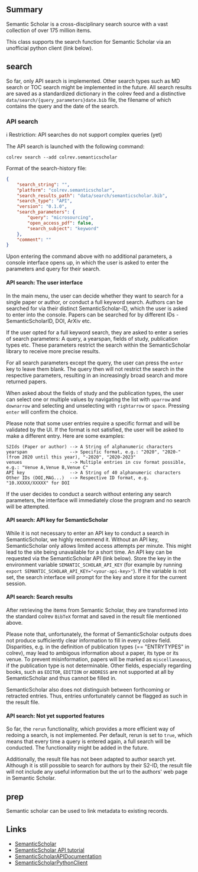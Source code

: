 ## Summary

Semantic Scholar is a cross-disciplinary search source with a vast collection of over 175 million items.

This class supports the search function for Semantic Scholar via an unofficial python client (link below).


## search

So far, only API search is implemented. Other search types such as MD search or TOC search might be implemented in the future. All search results are saved as a standardized dictionary in the colrev feed and a distinctive `data/search/{query_parameters}date.bib` file, the filename of which contains the query and the date of the search.

### API search

ℹ️ Restriction: API searches do not support complex queries (yet)

The API search is launched with the following command:

```
colrev search --add colrev.semanticscholar
```

Format of the search-history file:

```json
{
    "search_string": "",
    "platform": "colrev.semanticscholar",
    "search_results_path": "data/search/semanticscholar.bib",
    "search_type": "API",
    "version": "0.1.0",
    "search_parameters": {
        "query": "microsourcing",
        "open_access_pdf": false,
        "search_subject": "keyword"
    },
    "comment": ""
}
```


Upon entering the command above with no additional parameters, a console interface opens up, in which the user is asked to enter the parameters and query for their search.

#### API search: The user interface

In the main menu, the user can decide whether they want to search for a single paper or author, or conduct a full keyword search. Authors can be searched for via their distinct SemanticScholar-ID, which the user is asked to enter into the console. Papers can be searched for by different IDs - SemanticScholarID, DOI, ArXiv etc.

If the user opted for a full keyword search, they are asked to enter a series of search parameters: A query, a yearspan, fields of study, publication types etc. These parameters restrict the search within the SemanticScholar library to receive more precise results.

For all search parameters except the query, the user can press the `enter` key to leave them blank. The query then will not restrict the search in the respective parameters, resulting in an increasingly broad search and more returned papers.

When asked about the fields of study and the publication types, the user can select one or multiple values by navigating the list with `uparrow` and `downarrow` and selecting and unselecting with `rightarrow` or `space`. Pressing `enter` will confirm the choice.

Please note that some user entries require a specific format and will be validated by the UI. If the format is not satisfied, the user will be asked to make a different entry. Here are some examples:

```
S2Ids (Paper or author) --> A String of alphanumeric characters
yearspan                --> Specific format, e.g.: "2020", "2020-" (from 2020 until this year), "-2020", "2020-2023"
venues                  --> Multiple entries in csv format possible, e.g.: "Venue A,Venue B,Venue C"
API key                 --> A String of 40 alphanumeric characters
Other IDs (DOI,MAG...)  --> Respective ID format, e.g. "10.XXXXX/XXXXX" for DOI
```

If the user decides to conduct a search without entering any search parameters, the interface will immediately close the program and no search will be attempted.

#### API search: API key for SemanticScholar

While it is not necessary to enter an API key to conduct a search in SemanticScholar, we highly recommend it. Without an API key, SemanticScholar only allows limited access attempts per minute. This might lead to the site being unavailable for a short time. An API key can be requested via the SemanticScholar API (link below). Store the key in the environment variable `SEMANTIC_SCHOLAR_API_KEY` (for example by running `export SEMANTIC_SCHOLAR_API_KEY="<your-api-key>"`). If the variable is not set, the search interface will prompt for the key and store it for the current session.

#### API search: Search results

After retrieving the items from Semantic Scholar, they are transformed into the standard colrev `BibTeX` format and saved in the result file mentioned above.

Please note that, unfortunately, the format of SemanticScholar outputs does not produce sufficiently clear information to fill in every colrev field. Disparities, e.g. in the definition of publication types (== "ENTRYTYPES" in colrev), may lead to ambigous information about a paper, its type or its venue. To prevent misinformation, papers will be marked as `miscellaneaous`, if the publication type is not determinable. Other fields, especially regarding books, such as `EDITOR`, `EDITION` or `ADDRESS` are not supported at all by SemanticScholar and thus cannot be filled in.

SemanticScholar also does not distinguish between forthcoming or retracted entries. Thus, entries unfortunately cannot be flagged as such in the result file.

#### API search: Not yet supported features

So far, the `rerun` functionality, which provides a more efficient way of redoing a search, is not implemented. Per default, rerun is set to `true`, which means that every time a query is entered again, a full search will be conducted. The functionality might be added in the future.

Additionally, the result file has not been adapted to author search yet. Although it is still possible to search for authors by their S2-ID, the result file will not include any useful information but the url to the authors' web page in Semantic Scholar.

## prep

Semantic scholar can be used to link metadata to existing records.

## Links

- [SemanticScholar](https://www.semanticscholar.org)
- [SemanticScholar API tutorial](https://www.semanticscholar.org/product/api/tutorial)
- [SemanticScholarAPIDocumentation](https://api.semanticscholar.org/api-docs/)
- [SemanticScholarPythonClient](https://github.com/danielnsilva/semanticscholar)
